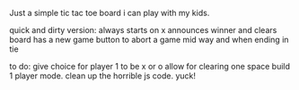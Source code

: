 Just a simple tic tac toe board i can play with my kids.

quick and dirty version:
   always starts on x
   announces winner and clears board
   has a new game button to abort a game mid way and when ending in tie
	
to do:
   give choice for player 1 to be x or o
   allow for clearing one space
   build 1 player mode.
   clean up the horrible js code. yuck!
	
